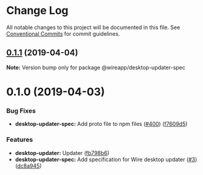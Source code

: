 # Change Log

All notable changes to this project will be documented in this file.
See [Conventional Commits](https://conventionalcommits.org) for commit guidelines.

## [0.1.1](https://github.com/wireapp/wire-desktop-packages/tree/master/packages/desktop-updater-spec/compare/@wireapp/desktop-updater-spec@0.1.0...@wireapp/desktop-updater-spec@0.1.1) (2019-04-04)

**Note:** Version bump only for package @wireapp/desktop-updater-spec





# 0.1.0 (2019-04-03)


### Bug Fixes

* **desktop-updater-spec:** Add proto file to npm files ([#400](https://github.com/wireapp/wire-desktop-packages/tree/master/packages/desktop-updater-spec/issues/400)) ([f7609d5](https://github.com/wireapp/wire-desktop-packages/tree/master/packages/desktop-updater-spec/commit/f7609d5))


### Features

* **desktop-updater:** Updater ([fb798b6](https://github.com/wireapp/wire-desktop-packages/tree/master/packages/desktop-updater-spec/commit/fb798b6))
* **desktop-updater-spec:** Add specification for Wire desktop updater ([#3](https://github.com/wireapp/wire-desktop-packages/tree/master/packages/desktop-updater-spec/issues/3)) ([dc8a945](https://github.com/wireapp/wire-desktop-packages/tree/master/packages/desktop-updater-spec/commit/dc8a945))
